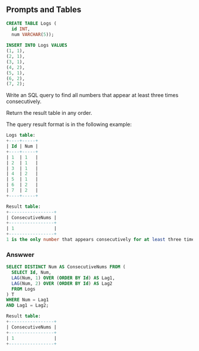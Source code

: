 ## Prompts and Tables

```sql
CREATE TABLE Logs (
  id INT,
  num VARCHAR(5));
  
INSERT INTO Logs VALUES
(1, 1),
(2, 1),
(3, 1),
(4, 2),
(5, 1),
(6, 2),
(7, 2);
```

Write an SQL query to find all numbers that appear at least three times consecutively.

Return the result table in any order.

The query result format is in the following example:

```sql
Logs table:
+----+-----+
| Id | Num |
+----+-----+
| 1  | 1   |
| 2  | 1   |
| 3  | 1   |
| 4  | 2   |
| 5  | 1   |
| 6  | 2   |
| 7  | 2   |
+----+-----+

Result table:
+-----------------+
| ConsecutiveNums |
+-----------------+
| 1               |
+-----------------+
1 is the only number that appears consecutively for at least three times.
```

### Answwer

```sql
SELECT DISTINCT Num AS ConsecutiveNums FROM (
  SELECT Id, Num,
  LAG(Num, 1) OVER (ORDER BY Id) AS Lag1,
  LAG(Num, 2) OVER (ORDER BY Id) AS Lag2
  FROM Logs
) T
WHERE Num = Lag1
AND Lag1 = Lag2;
```

```sql
Result table:
+-----------------+
| ConsecutiveNums |
+-----------------+
| 1               |
+-----------------+
```

